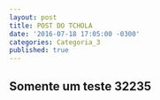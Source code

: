 ```yaml
---
layout: post
title: POST DO TCHOLA
date: '2016-07-18 17:05:00 -0300'
categories: Categoria_3
published: true
---
```


## Somente um teste 32235
